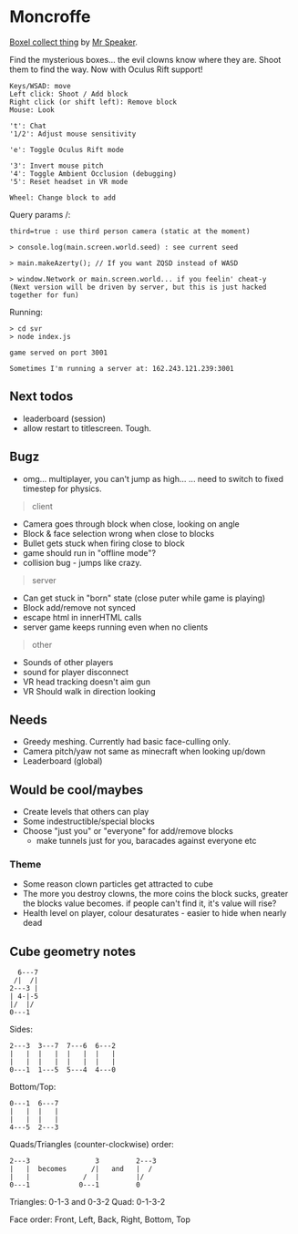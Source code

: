 # Moncroffe

[Boxel collect thing](http://www.mrspeaker.net/dev/game/moncroffe) by [Mr Speaker](http://twitter.com/mrspeaker).

Find the mysterious boxes... the evil clowns know where they are. Shoot them to find the way.
Now with Oculus Rift support!


	Keys/WSAD: move
	Left click: Shoot / Add block
	Right click (or shift left): Remove block
	Mouse: Look

	't': Chat
	'1/2': Adjust mouse sensitivity

	'e': Toggle Oculus Rift mode

	'3': Invert mouse pitch
	'4': Toggle Ambient Occlusion (debugging)
	'5': Reset headset in VR mode

	Wheel: Change block to add

Query params /:

	third=true : use third person camera (static at the moment)

	> console.log(main.screen.world.seed) : see current seed

	> main.makeAzerty(); // If you want ZQSD instead of WASD

	> window.Network or main.screen.world... if you feelin' cheat-y
	(Next version will be driven by server, but this is just hacked together for fun)

Running:

	> cd svr
	> node index.js

	game served on port 3001

	Sometimes I'm running a server at: 162.243.121.239:3001

## Next todos

- leaderboard (session)
- allow restart to titlescreen. Tough.

## Bugz

- omg... multiplayer, you can't jump as high...
  ... need to switch to fixed timestep for physics.

> client

- Camera goes through block when close, looking on angle
- Block & face selection wrong when close to blocks
- Bullet gets stuck when firing close to block
- game should run in "offline mode"?
- collision bug - jumps like crazy.

> server

- Can get stuck in "born" state (close puter while game is playing)
- Block add/remove not synced
- escape html in innerHTML calls
- server game keeps running even when no clients

> other

- Sounds of other players
- sound for player disconnect
- VR head tracking doesn't aim gun
- VR Should walk in direction looking

## Needs

- Greedy meshing. Currently had basic face-culling only.
- Camera pitch/yaw not same as minecraft when looking up/down
- Leaderboard (global)

## Would be cool/maybes

- Create levels that others can play
- Some indestructible/special blocks
- Choose "just you" or "everyone" for add/remove blocks
  - make tunnels just for you, baracades against everyone etc

### Theme
- Some reason clown particles get attracted to cube
- The more you destroy clowns, the more coins the block sucks, greater the blocks value becomes. if people can't find it, it's value will rise?
- Health level on player, colour desaturates - easier to hide when nearly dead

## Cube geometry notes

	  6---7
	 /|  /|
	2---3 |
	| 4-|-5
	|/  |/
	0---1

Sides:

	2---3  3---7  7---6  6---2
	|   |  |   |  |   |  |   |
	|   |  |   |  |   |  |   |
	0---1  1---5  5---4  4---0

Bottom/Top:

	0---1  6---7
	|   |  |   |
	|   |  |   |
	4---5  2---3

Quads/Triangles (counter-clockwise) order:

	2---3                3         2---3
	|   |  becomes      /|   and   |  /
	|   |             /  |         |/
	0---1            0---1         0

Triangles: 0-1-3 and 0-3-2
Quad: 0-1-3-2

Face order: Front, Left, Back, Right, Bottom, Top

